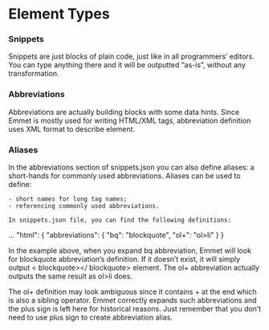 # Element Types

### Snippets
Snippets are just blocks of plain code, just like in all programmers’ editors. You can type anything there and it will be outputted “as-is”, without any transformation.

### Abbreviations
Abbreviations are actually building blocks with some data hints. Since Emmet is mostly used for writing HTML/XML tags, abbreviation definition uses XML format to describe element.

### Aliases
In the abbreviations section of snippets.json you can also define aliases: a short-hands for commonly used abbreviations. Aliases can be used to define:

    - short names for long tag names;
    - referencing commonly used abbreviations.

    In snippets.json file, you can find the following definitions:

...
"html": {
    "abbreviations": {
        "bq": "blockquote",
        "ol+": "ol>li"
    }
}

In the example above, when you expand bq abbreviation, Emmet will look for blockquote abbreviation’s definition. If it doesn’t exist, it will simply output < blockquote></ blockquote> element. The ol+ abbreviation actually outputs the same result as ol>li does.

The ol+ definition may look ambiguous since it contains + at the end which is also a sibling operator. Emmet correctly expands such abbreviations and the plus sign is left here for historical reasons. Just remember that you don’t need to use plus sign to create abbreviation alias.